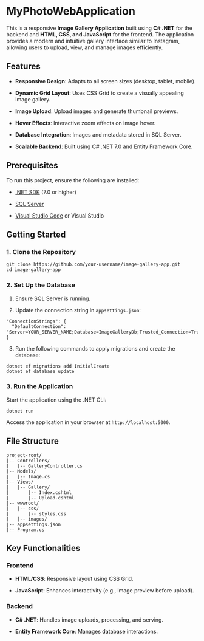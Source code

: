 # MyPhotoWebApplication

This is a responsive **Image Gallery Application** built using **C# .NET** for the backend and **HTML, CSS, and JavaScript** for the frontend. The application provides a modern and intuitive gallery interface similar to Instagram, allowing users to upload, view, and manage images efficiently.

## Features

-   **Responsive Design**: Adapts to all screen sizes (desktop, tablet, mobile).
    
-   **Dynamic Grid Layout**: Uses CSS Grid to create a visually appealing image gallery.
    
-   **Image Upload**: Upload images and generate thumbnail previews.
    
-   **Hover Effects**: Interactive zoom effects on image hover.
    
-   **Database Integration**: Images and metadata stored in SQL Server.
    
-   **Scalable Backend**: Built using C# .NET 7.0 and Entity Framework Core.
    

## Prerequisites

To run this project, ensure the following are installed:

-   [.NET SDK](https://dotnet.microsoft.com/) (7.0 or higher)
    
-   [SQL Server](https://www.microsoft.com/en-us/sql-server/)
    
-   [Visual Studio Code](https://code.visualstudio.com/) or Visual Studio
    

## Getting Started

### 1. Clone the Repository

```
git clone https://github.com/your-username/image-gallery-app.git
cd image-gallery-app
```

### 2. Set Up the Database

1.  Ensure SQL Server is running.
    
2.  Update the connection string in `appsettings.json`:
    

```
"ConnectionStrings": {
  "DefaultConnection": "Server=YOUR_SERVER_NAME;Database=ImageGalleryDb;Trusted_Connection=True;"
}
```

3.  Run the following commands to apply migrations and create the database:
    

```
dotnet ef migrations add InitialCreate
dotnet ef database update
```

### 3. Run the Application

Start the application using the .NET CLI:

```
dotnet run
```

Access the application in your browser at `http://localhost:5000`.

## File Structure

```
project-root/
|-- Controllers/
|   |-- GalleryController.cs
|-- Models/
|   |-- Image.cs
|-- Views/
|   |-- Gallery/
|       |-- Index.cshtml
|       |-- Upload.cshtml
|-- wwwroot/
|   |-- css/
|       |-- styles.css
|   |-- images/
|-- appsettings.json
|-- Program.cs
```

## Key Functionalities

### **Frontend**

-   **HTML/CSS**: Responsive layout using CSS Grid.
    
-   **JavaScript**: Enhances interactivity (e.g., image preview before upload).
    

### **Backend**

-   **C# .NET**: Handles image uploads, processing, and serving.
    
-   **Entity Framework Core**: Manages database interactions.
